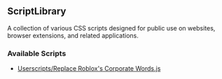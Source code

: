 ## ScriptLibrary

A collection of various CSS scripts designed for public use on websites, browser extensions, and related applications.

### Available Scripts

- [Userscripts/Replace Roblox's Corporate Words.js](Userscripts/Replace%20Roblox's%20Corporate%20Words.js)
